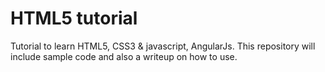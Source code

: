 # HTML5 tutorial

Tutorial to learn HTML5, CSS3 &amp; javascript, AngularJs.
This repository will include sample code and also a writeup on how to use.
